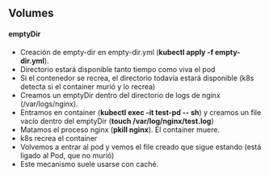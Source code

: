 

## Volumes

#### emptyDir

- Creación de empty-dir en empty-dir.yml (**kubectl apply -f empty-dir.yml**).
- Directorio estará disponible tanto tiempo como viva el pod
- Si el contenedor se recrea, el directorio todavía estará disponible (k8s detecta si el container murió y lo recrea)
- Creamos un emptyDir dentro del directorio de logs de nginx (/var/logs/nginx).
- Entramos en container (**kubectl exec -it test-pd -- sh**) y creamos un file vacío dentro del emptyDir (**touch /var/log/nginx/test.log**)
- Matamos el proceso nginx (**pkill nginx**). El container muere.
- k8s recrea el container
- Volvemos a entrar al pod y vemos el file creado que sigue estando (está ligado al Pod, que no murió)
- Este mecanismo suele usarse con caché.